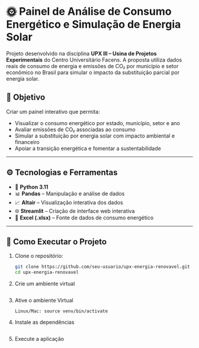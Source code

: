 # 🌞 Painel de Análise de Consumo Energético e Simulação de Energia Solar

Projeto desenvolvido na disciplina **UPX III – Usina de Projetos Experimentais** do Centro Universitário Facens. A proposta utiliza dados reais de consumo de energia e emissões de CO₂ por município e setor econômico no Brasil para simular o impacto da substituição parcial por energia solar.

## 📌 Objetivo

Criar um painel interativo que permita:
- Visualizar o consumo energético por estado, município, setor e ano
- Avaliar emissões de CO₂ associadas ao consumo
- Simular a substituição por energia solar com impacto ambiental e financeiro
- Apoiar a transição energética e fomentar a sustentabilidade

---

## ⚙️ Tecnologias e Ferramentas

- 🐍 **Python 3.11**
- 📊 **Pandas** – Manipulação e análise de dados
- 📈 **Altair** – Visualização interativa dos dados
- 🌐 **Streamlit** – Criação de interface web interativa
- 📑 **Excel (.xlsx)** – Fonte de dados de consumo energético

---

## 🚀 Como Executar o Projeto

1. Clone o repositório:
   ```bash
   git clone https://github.com/seu-usuario/upx-energia-renovavel.git
   cd upx-energia-renovavel

2. Crie um ambiente virtual
   ```python -m venv venv
   
3. Ative o ambiente Virtual
   ```Windows: venv\\Scripts\\activate
   Linux/Mac: source venv/bin/activate

4. Instale as dependências
   ```pip install -r requirements.txt

5. Execute a aplicação
   ```streamlit run painel.py
